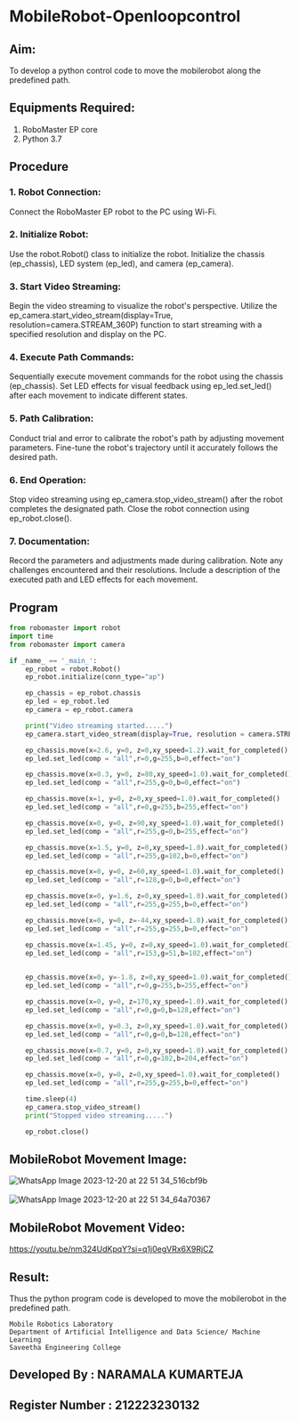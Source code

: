 # MobileRobot-Openloopcontrol
## Aim:

To develop a python control code to move the mobilerobot along the predefined path.

## Equipments Required:
1. RoboMaster EP core
2. Python 3.7

## Procedure
### 1. Robot Connection:

Connect the RoboMaster EP robot to the PC using Wi-Fi.

### 2. Initialize Robot:

Use the robot.Robot() class to initialize the robot.
Initialize the chassis (ep_chassis), LED system (ep_led), and camera (ep_camera).

### 3. Start Video Streaming:

Begin the video streaming to visualize the robot's perspective.
Utilize the ep_camera.start_video_stream(display=True, resolution=camera.STREAM_360P) function to start streaming with a specified resolution and display on the PC.
### 4. Execute Path Commands:

Sequentially execute movement commands for the robot using the chassis (ep_chassis).
Set LED effects for visual feedback using ep_led.set_led() after each movement to indicate different states.
### 5. Path Calibration:

Conduct trial and error to calibrate the robot's path by adjusting movement parameters.
Fine-tune the robot's trajectory until it accurately follows the desired path.
### 6. End Operation:

Stop video streaming using ep_camera.stop_video_stream() after the robot completes the designated path.
Close the robot connection using ep_robot.close().

### 7. Documentation:

Record the parameters and adjustments made during calibration.
Note any challenges encountered and their resolutions.
Include a description of the executed path and LED effects for each movement.
## Program
```python
from robomaster import robot
import time
from robomaster import camera

if _name_ == '_main_':
    ep_robot = robot.Robot()
    ep_robot.initialize(conn_type="ap")

    ep_chassis = ep_robot.chassis
    ep_led = ep_robot.led
    ep_camera = ep_robot.camera

    print("Video streaming started.....")
    ep_camera.start_video_stream(display=True, resolution = camera.STREAM_360P)

    ep_chassis.move(x=2.6, y=0, z=0,xy_speed=1.2).wait_for_completed()
    ep_led.set_led(comp = "all",r=0,g=255,b=0,effect="on")

    ep_chassis.move(x=0.3, y=0, z=80,xy_speed=1.0).wait_for_completed()
    ep_led.set_led(comp = "all",r=255,g=0,b=0,effect="on")

    ep_chassis.move(x=1, y=0, z=0,xy_speed=1.0).wait_for_completed()
    ep_led.set_led(comp = "all",r=0,g=255,b=255,effect="on")

    ep_chassis.move(x=0, y=0, z=90,xy_speed=1.0).wait_for_completed()
    ep_led.set_led(comp = "all",r=255,g=0,b=255,effect="on")

    ep_chassis.move(x=1.5, y=0, z=0,xy_speed=1.0).wait_for_completed()
    ep_led.set_led(comp = "all",r=255,g=102,b=0,effect="on")

    ep_chassis.move(x=0, y=0, z=60,xy_speed=1.0).wait_for_completed()
    ep_led.set_led(comp = "all",r=128,g=0,b=0,effect="on")

    ep_chassis.move(x=0, y=1.6, z=0,xy_speed=1.0).wait_for_completed()
    ep_led.set_led(comp = "all",r=255,g=255,b=0,effect="on")

    ep_chassis.move(x=0, y=0, z=-44,xy_speed=1.0).wait_for_completed()
    ep_led.set_led(comp = "all",r=255,g=255,b=0,effect="on")

    ep_chassis.move(x=1.45, y=0, z=0,xy_speed=1.0).wait_for_completed()
    ep_led.set_led(comp = "all",r=153,g=51,b=102,effect="on")

    
    ep_chassis.move(x=0, y=-1.8, z=0,xy_speed=1.0).wait_for_completed()
    ep_led.set_led(comp = "all",r=0,g=255,b=255,effect="on")

    ep_chassis.move(x=0, y=0, z=170,xy_speed=1.0).wait_for_completed()
    ep_led.set_led(comp = "all",r=0,g=0,b=128,effect="on")

    ep_chassis.move(x=0, y=0.3, z=0,xy_speed=1.0).wait_for_completed()
    ep_led.set_led(comp = "all",r=0,g=0,b=128,effect="on")

    ep_chassis.move(x=0.7, y=0, z=0,xy_speed=1.0).wait_for_completed()
    ep_led.set_led(comp = "all",r=0,g=102,b=204,effect="on")

    ep_chassis.move(x=0, y=0, z=0,xy_speed=1.0).wait_for_completed()
    ep_led.set_led(comp = "all",r=255,g=255,b=0,effect="on")

    time.sleep(4)
    ep_camera.stop_video_stream()
    print("Stopped video streaming.....")

    ep_robot.close()
```

## MobileRobot Movement Image:
![WhatsApp Image 2023-12-20 at 22 51 34_516cbf9b](https://github.com/SANTHAN-2006/mobilerobot-openloopcontrol/assets/80164014/33832a5a-bea6-4be0-b9ae-99ab82d4da2d)
<br/>
<br/>
![WhatsApp Image 2023-12-20 at 22 51 34_64a70367](https://github.com/SANTHAN-2006/mobilerobot-openloopcontrol/assets/80164014/1f5722f8-5603-46c9-ab6b-f2215444ae48)

## MobileRobot Movement Video:
https://youtu.be/nm324UdKpqY?si=q1j0egVRx6X9RjCZ

## Result:
Thus the python program code is developed to move the mobilerobot in the predefined path.
```
Mobile Robotics Laboratory
Department of Artificial Intelligence and Data Science/ Machine Learning
Saveetha Engineering College
```
## Developed By : NARAMALA KUMARTEJA
## Register Number : 212223230132
